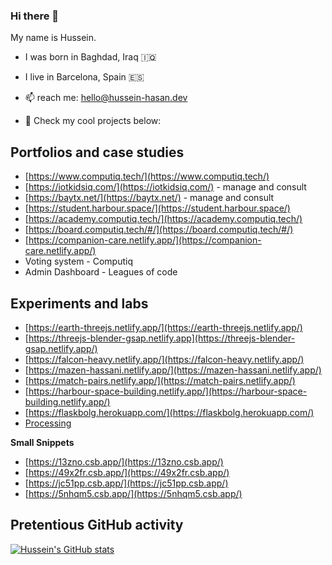 ### Hi there 👋


My name is Hussein. 
- I was born in Baghdad, Iraq 🇮🇶 
- I live in Barcelona, Spain  🇪🇸
- 📫 reach me: hello@hussein-hasan.dev

- 🚀 Check my cool projects below: 

## Portfolios and case studies

- [https://www.computiq.tech/](https://www.computiq.tech/)
- [https://iotkidsiq.com/](https://iotkidsiq.com/) - manage and consult 
- [https://baytx.net/](https://baytx.net/) - manage and consult 
- [https://student.harbour.space/](https://student.harbour.space/)
- [https://academy.computiq.tech/](https://academy.computiq.tech/)
- [https://board.computiq.tech/#/](https://board.computiq.tech/#/)
- [https://companion-care.netlify.app/](https://companion-care.netlify.app/)
- Voting system - Computiq
- Admin Dashboard - Leagues of code

## Experiments and labs

- [https://earth-threejs.netlify.app/](https://earth-threejs.netlify.app/)
- [https://threejs-blender-gsap.netlify.app](https://threejs-blender-gsap.netlify.app/)
- [https://falcon-heavy.netlify.app/](https://falcon-heavy.netlify.app/)
- [https://mazen-hassani.netlify.app/](https://mazen-hassani.netlify.app/)
- [https://match-pairs.netlify.app/](https://match-pairs.netlify.app/)
- [https://harbour-space-building.netlify.app/](https://harbour-space-building.netlify.app/)
- [https://flaskbolg.herokuapp.com/](https://flaskbolg.herokuapp.com/)
- [Processing](https://github.com/HusDev/Processing-art)

**Small Snippets**

- [https://13zno.csb.app/](https://13zno.csb.app/)
- [https://49x2fr.csb.app/](https://49x2fr.csb.app/)
- [https://jc51pp.csb.app/](https://jc51pp.csb.app/)
- [https://5nhqm5.csb.app/](https://5nhqm5.csb.app/)

## Pretentious GitHub activity

[![Hussein's GitHub stats](https://github-readme-stats.vercel.app/api?username=husdev&show_icons=true&icon_color=586069&text_color=586069&bg_color=fff&line_height=30&hide_title=true&title_color=0366d6)](https://github.com/anuraghazra/github-readme-stats)

<!-- 
## LeetCode for Hussein! ([profile](https://leetcode.com/husdev))
[![Hussein's LeetCode stats](https://leetcode-stats-six.vercel.app/api?username=husdev)](https://github.com/KnlnKS/leetcode-stats)
 -->
